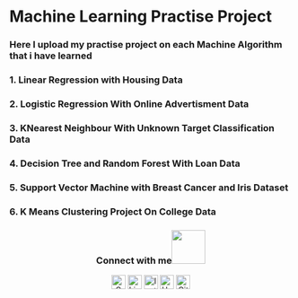 # Machine Learning Practise Project

### Here I upload my practise project on each Machine Algorithm that i have learned 

### 1. Linear Regression with Housing Data
### 2. Logistic Regression With Online Advertisment Data
### 3. KNearest Neighbour With Unknown Target Classification Data
### 4. Decision Tree and Random Forest With Loan Data
### 5. Support Vector Machine with Breast Cancer and Iris Dataset
### 6. K Means Clustering Project On College Data


<div align="center">
<h3> Connect with me<a href="https://gifyu.com/image/Zy2f"><img src="https://github.com/milaan9/milaan9/blob/main/Handshake.gif" width="60"></a>
</h3> 
<p align="center">
    <a href="mailto:roshanguptark432@gmail.com" target="_blank"><img alt="Gmail" width="25px" src="https://github.com/TheDudeThatCode/TheDudeThatCode/blob/master/Assets/Gmail.svg"></a> 
    <a href="https://www.linkedin.com/in/roshan-sinha/" target="_blank"><img alt="LinkedIn" width="25px" src="https://github.com/TheDudeThatCode/TheDudeThatCode/blob/master/Assets/Linkedin.svg"></a>
    <a href="https://www.instagram.com/roshan_the_constant/?hl=en" target="_blank"><img alt="Instagram" width="25px" src="https://github.com/TheDudeThatCode/TheDudeThatCode/blob/master/Assets/Instagram.svg"></a>
    <a href="https://www.hackerrank.com/roshanguptark432" target="_blank"><img alt="HackerRank" width="25px" src="https://github.com/TheDudeThatCode/TheDudeThatCode/blob/master/Assets/HackerRank.svg"></a>
    <a href="https://github.com/roshancharlie" target="_blank"><img src="https://cdn.svgporn.com/logos/github-icon.svg" alt="Github logo" width="25px"></a>
</p>  
